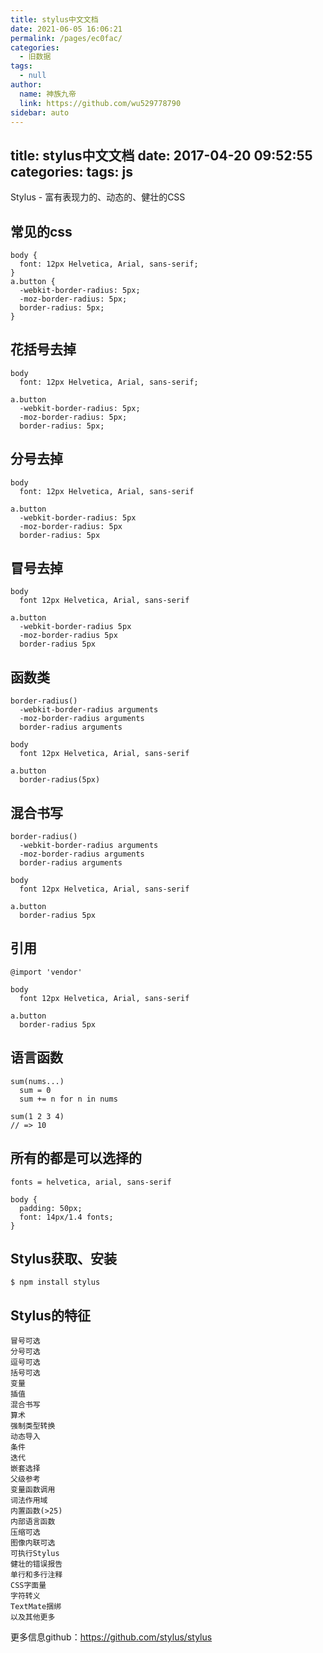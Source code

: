 ```yaml
---
title: stylus中文文档
date: 2021-06-05 16:06:21
permalink: /pages/ec0fac/
categories: 
  - 旧数据
tags: 
  - null
author: 
  name: 神族九帝
  link: https://github.com/wu529778790
sidebar: auto
---
```

title: stylus中文文档
date: 2017-04-20 09:52:55
categories:
tags: js
---


Stylus - 富有表现力的、动态的、健壮的CSS

<!--more-->

## 常见的css

    body {
      font: 12px Helvetica, Arial, sans-serif;
    }
    a.button {
      -webkit-border-radius: 5px;
      -moz-border-radius: 5px;
      border-radius: 5px;
    }

## 花括号去掉

    body
      font: 12px Helvetica, Arial, sans-serif;
      
    a.button
      -webkit-border-radius: 5px;
      -moz-border-radius: 5px;
      border-radius: 5px;

## 分号去掉

    body
      font: 12px Helvetica, Arial, sans-serif
      
    a.button
      -webkit-border-radius: 5px
      -moz-border-radius: 5px
      border-radius: 5px


## 冒号去掉

    body
      font 12px Helvetica, Arial, sans-serif
      
    a.button
      -webkit-border-radius 5px
      -moz-border-radius 5px
      border-radius 5px

## 函数类

    border-radius()
      -webkit-border-radius arguments
      -moz-border-radius arguments
      border-radius arguments
      
    body
      font 12px Helvetica, Arial, sans-serif
      
    a.button
      border-radius(5px)

## 混合书写

    border-radius()
      -webkit-border-radius arguments
      -moz-border-radius arguments
      border-radius arguments
      
    body
      font 12px Helvetica, Arial, sans-serif
      
    a.button
      border-radius 5px

## 引用

    @import 'vendor'

    body
      font 12px Helvetica, Arial, sans-serif
      
    a.button
      border-radius 5px

## 语言函数

    sum(nums...)
      sum = 0
      sum += n for n in nums
      
    sum(1 2 3 4)
    // => 10

## 所有的都是可以选择的

    fonts = helvetica, arial, sans-serif

    body {
      padding: 50px;
      font: 14px/1.4 fonts;
    }

## Stylus获取、安装

    $ npm install stylus

## Stylus的特征

    冒号可选
    分号可选
    逗号可选
    括号可选
    变量
    插值
    混合书写
    算术
    强制类型转换
    动态导入
    条件
    迭代
    嵌套选择
    父级参考
    变量函数调用
    词法作用域
    内置函数(>25)
    内部语言函数
    压缩可选
    图像内联可选
    可执行Stylus
    健壮的错误报告
    单行和多行注释
    CSS字面量
    字符转义
    TextMate捆绑
    以及其他更多

更多信息github：https://github.com/stylus/stylus